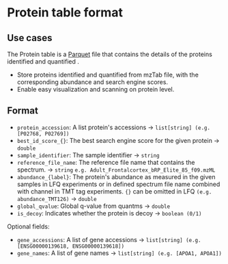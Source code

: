 # Protein table format

## Use cases

The Protein table is a [Parquet](https://github.com/apache/parquet-format) file that contains the details of the proteins identified and quantified .

- Store proteins identified and quantified from mzTab file, with the corresponding abundance and search engine scores.
- Enable easy visualization and scanning on protein level.

## Format

- `protein_accession`: A list protein's accessions -> `list[string] (e.g. [P02768, P02769])`
- `best_id_score_{}`: The best search engine score for the given protein -> `double`
- `sample_identifier`: The sample identifier -> `string`
- `reference_file_name`: The reference file name that contains the spectrum. -> `string` `e.g. Adult_Frontalcortex_bRP_Elite_85_f09.mzML`
- `abundance_{label}`: The protein's abundance as measured in the given samples in LFQ experiments or in defined spectrum file name combined with channel in TMT tag experiments. `{}` can be omitted in LFQ `(e.g. abundance_TMT126)` -> `double`
- `global_qvalue`: Global q-value from quantms -> `double`
- `is_decoy`: Indicates whether the protein is decoy -> `boolean (0/1)`

Optional fields:

- `gene_accessions`: A list of gene accessions -> `list[string] (e.g. [ENSG00000139618, ENSG00000139618])`
- `gene_names`: A list of gene names -> `list[string] (e.g. [APOA1, APOA1])`